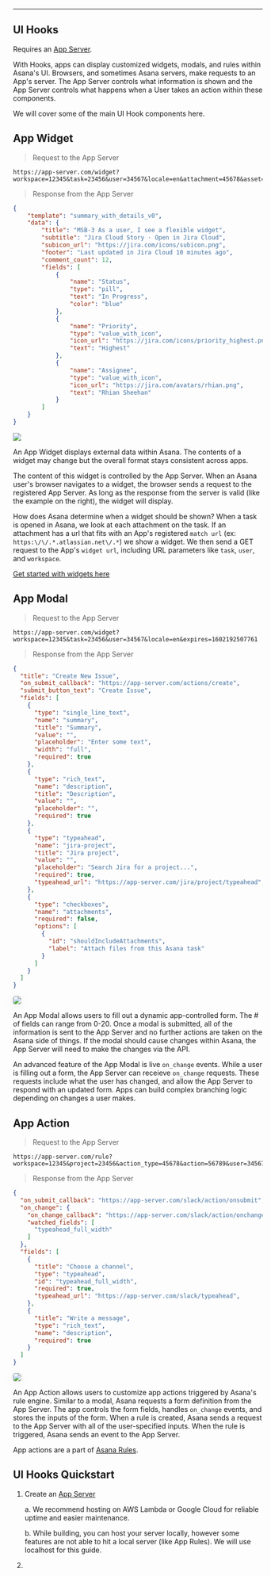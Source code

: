 <hr>
<section class="beta">

# UI Hooks

Requires an [App Server](/docs/app-server).

With Hooks, apps can display customized widgets, modals, and rules within Asana's UI. 
Browsers, and sometimes Asana servers, make requests to an App's server. The App Server 
controls what information is shown and the App Server controls what happens when a User 
takes an action within these components.

We will cover some of the main UI Hook components here.
 
## App Widget

> Request to the App Server

```http
https://app-server.com/widget?workspace=12345&task=23456&user=34567&locale=en&attachment=45678&asset=56789&expires=1602192507761&resource_url=https%3A%2F%2Fcompany.atlassian.net%2Fissue%2F1254
```

> Response from the App Server

```json
{
    "template": "summary_with_details_v0",
    "data": {
        "title": "MSB-3 As a user, I see a flexible widget",
        "subtitle": "Jira Cloud Story · Open in Jira Cloud",
        "subicon_url": "https://jira.com/icons/subicon.png",
        "footer": "Last updated in Jira Cloud 10 minutes ago",
        "comment_count": 12,
        "fields": [
            {
                "name": "Status",
                "type": "pill",
                "text": "In Progress",
                "color": "blue"
            },
            {
                "name": "Priority",
                "type": "value_with_icon",
                "icon_url": "https://jira.com/icons/priority_highest.png",
                "text": "Highest"
            },
            {
                "name": "Assignee",
                "type": "value_with_icon",
                "icon_url": "https://jira.com/avatars/rhian.png",
                "text": "Rhian Sheehan"
            }
        ]
    }
}
```

<img style="max-width:420px" src="../images/jira-widget.png" />

An App Widget displays external data within Asana. The contents of a 
widget may change but the overall format stays consistent across apps.

The content of this widget is controlled by the App Server. When an 
Asana user's browser navigates to a widget, the browser sends a 
request to the registered App Server. As long as the response from 
the server is valid (like the example on the right), the widget 
will display.

How does Asana determine when a widget should be shown? When a task is opened in
Asana, we look at each attachment on the task. If an attachment has a url 
that fits with an App's registered `match url` (ex: `https:\/\/.*.atlassian.net\/.*`) 
we show a widget. We then send a GET request to the App's `widget url`, including 
URL parameters like `task`, `user`, and `workspace`. 

[Get started with widgets here]()

## App Modal

> Request to the App Server

```http
https://app-server.com/widget?workspace=12345&task=23456&user=34567&locale=en&expires=1602192507761
```

> Response from the App Server

```json
{
  "title": "Create New Issue",
  "on_submit_callback": "https://app-server.com/actions/create",
  "submit_button_text": "Create Issue",
  "fields": [
    {
      "type": "single_line_text",
      "name": "summary",
      "title": "Summary",
      "value": "",
      "placeholder": "Enter some text",
      "width": "full",
      "required": true
    },
    {
      "type": "rich_text",
      "name": "description",
      "title": "Description",
      "value": "",
      "placeholder": "",
      "required": true
    },
    {
      "type": "typeahead",
      "name": "jira-project",
      "title": "Jira project",
      "value": "",
      "placeholder": "Search Jira for a project...",
      "required": true,
      "typeahead_url": "https://app-server.com/jira/project/typeahead",
    },
    {
      "type": "checkboxes",
      "name": "attachments",
      "required": false,
      "options": [
        {
          "id": "shouldIncludeAttachments",
          "label": "Attach files from this Asana task"
        }
      ]
    }
  ]
}
```

<img style="max-width:580px; box-shadow: 0 0 0 1px rgba(111,119,130,.15), 0 5px 20px 0 rgba(21,27,38,.08); border-radius: 4px;" src="../images/jira-modal.png" />

An App Modal allows users to fill out a dynamic app-controlled form. The # of fields can range from 0-20.
Once a modal is submitted, all of the information is sent to the App Server and no further actions 
are taken on the Asana side of things. If the modal should cause changes within Asana, the App 
Server will need to make the changes via the API. 

An advanced feature of the App Modal is live `on_change` events. While a user is filling out a form,
the App Server can receieve `on_change` requests. These requests include what the user has changed, and
allow the App Server to respond with an updated form. Apps can build complex branching logic depending
on changes a user makes.



## App Action

> Request to the App Server

```http
https://app-server.com/rule?workspace=12345&project=23456&action_type=45678&action=56789&user=34567&locale=en&expires=1602192507761
```

> Response from the App Server

```json
{
  "on_submit_callback": "https://app-server.com/slack/action/onsubmit",
  "on_change": {
    "on_change_callback": "https://app-server.com/slack/action/onchange",
    "watched_fields": [
      "typeahead_full_width"
    ]
  },
  "fields": [
    {
      "title": "Choose a channel",
      "type": "typeahead",
      "id": "typeahead_full_width",
      "required": true,
      "typeahead_url": "https://app-server.com/slack/typeahead",
    },
    {
      "title": "Write a message",
      "type": "rich_text",
      "name": "description",
      "required": true
    }
  ]
}
```

<img style="max-width:380px; box-shadow: 0 0 0 1px rgba(111,119,130,.15), 0 5px 20px 0 rgba(21,27,38,.08); border-radius: 4px;" src="../images/slack-rule.png" />

An App Action allows users to customize app actions triggered by Asana's rule engine. Similar to a modal, 
Asana requests a form definition from the App Server. The app controls the form fields, handles `on_change` 
events, and stores the inputs of the form. When a rule is created, Asana sends a request to the App Server
with all of the user-specified inputs. When the rule is triggered, Asana sends an event to the App Server. 

App actions are a part of [Asana Rules](https://asana.com/guide/help/premium/rules).

# UI Hooks Quickstart

 1. Create an [App Server](/docs/app-server)
    
    a. We recommend hosting on AWS Lambda or Google Cloud for reliable uptime and easier maintenance.
    
    b. While building, you can host your server locally, however some features are not able to hit a 
    local server (like App Rules). We will use localhost for this guide.  
    
 2. 

</section>
